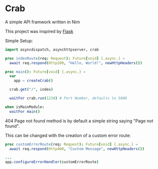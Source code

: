 # Crab

A simple API framwork written in Nim

This project was inspired by [Flask](https://flask.palletsprojects.com/en/2.1.x/)

Simple Setup:

```nim
import asyncdispatch, asynchttpserver, crab

proc indexRoute(req: Request): Future[void] {.async.} =
  await req.respond(Http200, "Hello, World!", newHttpHeaders())

proc main(): Future[void] {.async.} =
  var
    app = createCrab()

  crab.get("/", index)

  waitFor crab.run(1234) # Port Number, defaults to 5000

when isMainModule:
  waitFor main()
```

404 Page not found method is by default a simple string saying "Page not found".

This can be changed with the creation of a custom error route:

```nim
proc customErrorRoute(req: Request): Future[void] {.async.} =
  await req.respond(Http400, "Custom Message", newHttpHeaders())

...
app.configureErrorHandler(customErrorRoute)
```
